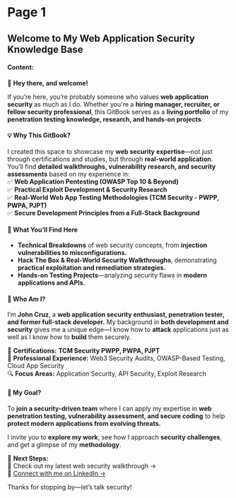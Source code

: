 # Page 1

## **Welcome to My Web Application Security Knowledge Base**

#### **Content:**

👋 **Hey there, and welcome!**

If you’re here, you’re probably someone who values **web application security** as much as I do. Whether you're a **hiring manager, recruiter, or fellow security professional**, this GitBook serves as a **living portfolio** of my **penetration testing knowledge, research, and hands-on projects**.

#### **💡 Why This GitBook?**

I created this space to showcase my **web security expertise**—not just through certifications and studies, but through **real-world application**. You’ll find **detailed walkthroughs, vulnerability research, and security assessments** based on my experience in:\
✅ **Web Application Pentesting (OWASP Top 10 & Beyond)**\
✅ **Practical Exploit Development & Security Research**\
✅ **Real-World Web App Testing Methodologies (TCM Security - PWPP, PWPA, PJPT)**\
✅ **Secure Development Principles from a Full-Stack Background**

#### **🚀 What You’ll Find Here**

* **Technical Breakdowns** of web security concepts, from **injection vulnerabilities to misconfigurations.**
* **Hack The Box & Real-World Security Walkthroughs**, demonstrating **practical exploitation and remediation strategies.**
* **Hands-on Testing Projects**—analyzing security flaws in **modern applications and APIs.**

#### **👀 Who Am I?**

I’m **John Cruz**, a **web application security enthusiast, penetration tester, and former full-stack developer.** My background in **both development and security** gives me a unique edge—I know how to **attack** applications just as well as I know how to **build** them securely.

📜 **Certifications:** **TCM Security PWPP, PWPA, PJPT**\
💼 **Professional Experience:** Web3 Security Audits, OWASP-Based Testing, Cloud App Security\
🔍 **Focus Areas:** Application Security, API Security, Exploit Research

#### **🎯 My Goal?**

To **join a security-driven team** where I can apply my expertise in **web penetration testing, vulnerability assessment, and secure coding** to help **protect modern applications from evolving threats.**

I invite you to **explore my work**, see how I approach **security challenges**, and get a glimpse of my **methodology**.

🔗 **Next Steps:**\
📌 Check out my latest web security walkthrough →\
📌 [Connect with me on LinkedIn →](https://linkedin.com/in/jocruz94/)

Thanks for stopping by—let’s talk security!&#x20;
